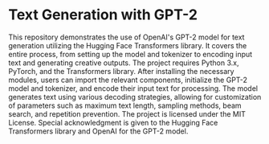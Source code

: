 # Text Generation with GPT-2
This repository demonstrates the use of OpenAI's GPT-2 model for text generation utilizing the Hugging Face Transformers library. It covers the entire process, from setting up the model and tokenizer to encoding input text and generating creative outputs. The project requires Python 3.x, PyTorch, and the Transformers library. After installing the necessary modules, users can import the relevant components, initialize the GPT-2 model and tokenizer, and encode their input text for processing. The model generates text using various decoding strategies, allowing for customization of parameters such as maximum text length, sampling methods, beam search, and repetition prevention. The project is licensed under the MIT License. Special acknowledgment is given to the Hugging Face Transformers library and OpenAI for the GPT-2 model.
